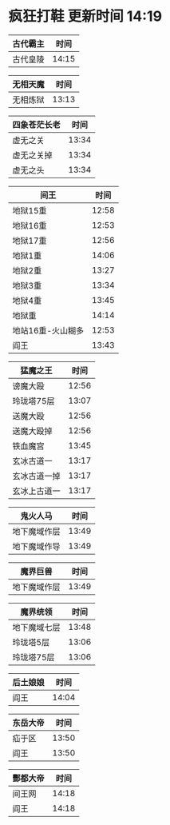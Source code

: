 # 疯狂打鞋 更新时间 14:19

| 古代霸主   | 时间    |
|--------|-------|
| 古代皇陵 | 14:15 |

| 无相天魔   | 时间    |
|--------|-------|
| 无相炼狱 | 13:13 |

| 四象苍茫长老   | 时间    |
|--------|-------|
| 虚无之关 | 13:34 |
| 虚无之关掉 | 13:34 |
| 虚无之头 | 13:34 |

| 间王   | 时间    |
|--------|-------|
| 地狱15重 | 12:58 |
| 地狱16重 | 12:53 |
| 地狱17重 | 12:56 |
| 地狱1重 | 14:06 |
| 地狱2重 | 13:27 |
| 地狱3重 | 13:34 |
| 地狱4重 | 13:45 |
| 地狱重 | 14:14 |
| 地站16重-火山糊多 | 12:53 |
| 阎王 | 13:43 |

| 猛魔之王   | 时间    |
|--------|-------|
| 谤魔大殴 | 12:56 |
| 玲珑塔75层 | 13:07 |
| 送魔大殴 | 12:56 |
| 送魔大殴掉 | 12:56 |
| 铁血魔宫 | 13:45 |
| 玄冰古道一 | 13:17 |
| 玄冰古道一掉 | 13:17 |
| 玄冰上古道一 | 13:17 |

| 鬼火人马   | 时间    |
|--------|-------|
| 地下魔域作层 | 13:49 |
| 地下魔域作导 | 13:49 |

| 魔界巨兽   | 时间    |
|--------|-------|
| 地下魔域作层 | 13:49 |

| 魔界统领   | 时间    |
|--------|-------|
| 地下魔域七层 | 13:48 |
| 玲珑塔5层 | 13:06 |
| 玲珑塔75层 | 13:06 |

| 后土娘娘   | 时间    |
|--------|-------|
| 阎王 | 14:04 |

| 东岳大帝   | 时间    |
|--------|-------|
| 疝于区 | 13:50 |
| 阎王 | 13:50 |

| 酆都大帝   | 时间    |
|--------|-------|
| 间王网 | 14:18 |
| 阎王 | 14:18 |